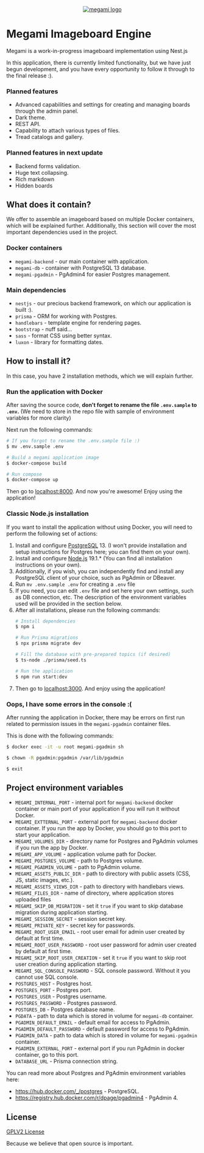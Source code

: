 <p align="center">
   <a href="https://fastpic.org/view/122/2023/0903/e158fd47353b16ea8cafbfc2a95ea50a.png.html" target="_blank">
      <img src="https://i122.fastpic.org/thumb/2023/0903/0a/e158fd47353b16ea8cafbfc2a95ea50a.jpeg" alt="megami logo">
   </a>
</p>

# Megami Imageboard Engine

Megami is a work-in-progress imageboard implementation using Nest.js

In this application, there is currently limited functionality, 
but we have just begun development, and you have every opportunity to 
follow it through to the final release :).

### Planned features
* Advanced capabilities and settings for creating and managing boards through the admin panel.
* Dark theme.
* REST API.
* Capability to attach various types of files.
* Tread catalogs and gallery.

### Planned features in next update
* Backend forms validation.
* Huge text collapsing.
* Rich markdown
* Hidden boards

## What does it contain?
We offer to assemble an imageboard based on multiple Docker containers, 
which will be explained further. 
Additionally, this section will cover the most important dependencies used in the project.

### Docker containers
* `megami-backend` - our main container with application.
* `megami-db` - container with PostgreSQL 13 database.
* `megami-pgadmin` - PgAdmin4 for easier Postgres management.

### Main dependencies
* `nestjs` - our precious backend framework, on which our application is built :).
* `prisma` - ORM for working with Postgres.
* `handlebars` - template engine for rendering pages.
* `bootstrap` - nuff said...
* `sass` - format CSS using better syntax.
* `luxon` - library for formatting dates.

## How to install it?
In this case, you have 2 installation methods, which we will explain further.

### Run the application with Docker

After saving the source code, **don't forget to rename the file `.env.sample` to `.env`.**
(We need to store in the repo file with sample of environment variables for more clarity)

Next run the following commands:

```sh
# If you forgot to rename the .env.sample file :)
$ mv .env.sample .env

# Build a megami application image
$ docker-compose build

# Run compose
$ docker-compose up
```
Then go to [localhost:8000](http://localhost:8000/).
And now you're awesome! Enjoy using the application!

### Classic Node.js installation

If you want to install the application without using Docker, you will need to perform the following set of actions:

1. Install and configure [PostgreSQL](https://www.postgresql.org/) 13. (I won't provide installation and setup instructions for Postgres here; you can find them on your own).
2. Install and configure [Node.js](https://nodejs.org/) 19.1.* (You can find all installation instructions on your own).
3. Additionally, if you wish, you can independently find and install any PostgreSQL client of your choice, such as PgAdmin or DBeaver.
4. Run `mv .env.sample .env` for creating a `.env` file
5. If you need, you can edit `.env` file and set here your own settings, such as DB connection, etc. The description of the environment variables used will be provided in the section below.
6. After all installations, please run the following commands:
    ```sh
    # Install dependencies
    $ npm i
   
    # Run Prisma migrations
    $ npx prisma migrate dev
   
    # Fill the database with pre-prepared topics (if desired)
    $ ts-node ./prisma/seed.ts
   
    # Run the application
    $ npm run start:dev
    ```
7. Then go to [localhost:3000](http://localhost:3000/). And enjoy using the application!

### Oops, I have some errors in the console :(
After running the application in Docker, there may be errors on first run related to permission issues in the `megami-pgadmin` container files.

This is done with the following commands:

```sh
$ docker exec -it -u root megami-pgadmin sh

$ chown -R pgadmin:pgadmin /var/lib/pgadmin

$ exit
```

## Project environment variables
* `MEGAMI_INTERNAL_PORT` - internal port for `megami-backend` docker container or main port of your application if you will run it without Docker.
* `MEGAMI_EXTTERNAL_PORT` - external port for `megami-backend` docker container. If you run the app by Docker, you should go to this port to start your application.
* `MEGAMI_VOLUMES_DIR` - directory name for Postgres and PgAdmin volumes if you run the app by Docker.
* `MEGAMI_APP_VOLUME` - application volume path for Docker.
* `MEGAMI_POSTGRES_VOLUME` - path to Postgres volume.
* `MEGAMI_PGADMIN_VOLUME` - path to PgAdmin volume.
* `MEGAMI_ASSETS_PUBLIC_DIR` - path to directory with public assets (CSS, JS, static images, etc.).
* `MEGAMI_ASSETS_VIEWS_DIR` - path to directory with handlebars views.
* `MEGAMI_FILES_DIR` - name of directory, where application stores uploaded files
* `MEGAMI_SKIP_DB_MIGRATION` - set it `true` if you want to skip database migration during application starting.
* `MEGAMI_SESSION_SECRET` - session secret key.
* `MEGAMI_PRIVATE_KEY` - secret key for passwords.
* `MEGAMI_ROOT_USER_EMAIL` - root user email for admin user created by default at first time.
* `MEGAMI_ROOT_USER_PASSWORD` - root user password for admin user created by default at first time.
* `MEGAMI_SKIP_ROOT_USER_CREATION` - set it `true` if you want to skip root user creation during application starting.
* `MEGAMI_SQL_CONSOLE_PASSWORD` - SQL console password. Without it you cannot use SQL console.
* `POSTGRES_HOST` - Postgres host.
* `POSTGRES_PORT` - Postgres port.
* `POSTGRES_USER` - Postgres username.
* `POSTGRES_PASSWORD` - Postgres password.
* `POSTGRES_DB` - Postgres database name.
* `PGDATA` - path to data which is stored in volume for `megami-db` container.
* `PGADMIN_DEFAULT_EMAIL` - default email for access to PgAdmin.
* `PGADMIN_DEFAULT_PASSWORD` - default password for access to PgAdmin.
* `PGADMIN_DATA` - path to data which is stored in volume for `megami-pgadmin` container.
* `PGADMIN_EXTERNAL_PORT` - external port if you run PgAdmin in docker container, go to this port.
* `DATABASE_URL` - Prisma connection string.

You can read more about Postgres and PgAdmin environment variables here:
* https://hub.docker.com/_/postgres - PostgreSQL.
* https://registry.hub.docker.com/r/dpage/pgadmin4 - PgAdmin 4.

## License
<a href="https://github.com/d-indifference/megami/blob/master/LICENSE">GPLV2 License</a>

Because we believe that open source is important.
